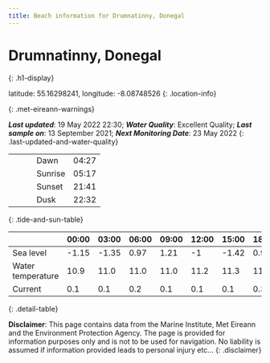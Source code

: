 ```yaml
---
title: Beach information for Drumnatinny, Donegal
---
```

# Drumnatinny, Donegal 
{: .h1-display}

latitude: 55.16298241, longitude: -8.08748526
{: .location-info}


{: .met-eireann-warnings}

___Last updated___: 19 May 2022 22:30; ___Water Quality___: Excellent Quality;
___Last sample on___: 13 September 2021; ___Next Monitoring Date___: 23 May 2022
{: .last-updated-and-water-quality}

|   |   |   |   |   |
|---|---|---|---|---|
|   |   |   | Dawn  | 04:27 |
|   |   |   | Sunrise  | 05:17 |
|   |   |   | Sunset  | 21:41 |
|   |   |   | Dusk  | 22:32 |
{: .tide-and-sun-table}

<div></div>

| | 00:00 | 03:00 | 06:00 | 09:00 | 12:00 | 15:00 | 18:00 | 21:00 |
|---|---|---|---|---|---|---|---|---|
| Sea level | -1.15 | -1.35 | 0.97 | 1.21| -1 | -1.42 | 0.91 | 1.64 |
| Water temperature | 10.9 | 11.0 | 11.0 | 11.0 | 11.2 | 11.3 | 11.3 | 11.3 |
| Current | 0.1 | 0.1 | 0.2 | 0.1 | 0.1| 0.1 | 0.3 | 0.1 |
{: .detail-table}

__Disclaimer__: This page contains data from the Marine Institute,
Met Eireann and the Environment Protection Agency. The page is provided for
information purposes only and is not to be used for navigation. No liability
is assumed if information provided leads to personal injury etc...
{: .disclaimer}
